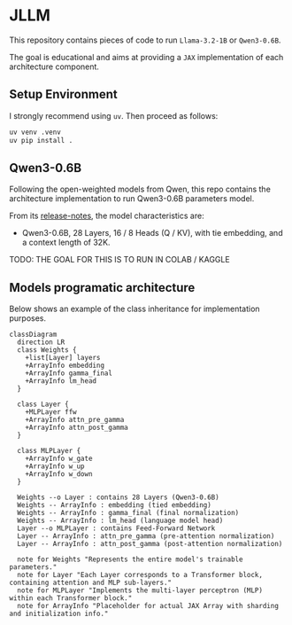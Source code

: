 # JLLM
This repository contains pieces of code to run `Llama-3.2-1B` or `Qwen3-0.6B`. 

The goal is educational and aims at providing a `JAX` implementation of each architecture component.


## Setup Environment

I strongly recommend using `uv`. Then proceed as follows:

```bash
uv venv .venv 
uv pip install . 
```


## Qwen3-0.6B

Following the open-weighted models from Qwen, this repo contains the architecture 
implementation to run Qwen3-0.6B parameters model.

From its [release-notes](https://qwenlm.github.io/blog/qwen3/), the model characteristics are:

* Qwen3-0.6B, 28 Layers, 16 / 8 Heads (Q / KV), with tie embedding, and a context 
length of 32K. 

TODO: THE GOAL FOR THIS IS TO RUN IN COLAB / KAGGLE 

## Models programatic architecture

Below shows an example of the class inheritance for implementation purposes. 

```mermaid
classDiagram
  direction LR
  class Weights {
    +list[Layer] layers
    +ArrayInfo embedding
    +ArrayInfo gamma_final
    +ArrayInfo lm_head
  }

  class Layer {
    +MLPLayer ffw
    +ArrayInfo attn_pre_gamma
    +ArrayInfo attn_post_gamma
  }

  class MLPLayer {
    +ArrayInfo w_gate
    +ArrayInfo w_up
    +ArrayInfo w_down
  }

  Weights --o Layer : contains 28 Layers (Qwen3-0.6B)
  Weights -- ArrayInfo : embedding (tied embedding)
  Weights -- ArrayInfo : gamma_final (final normalization)
  Weights -- ArrayInfo : lm_head (language model head)
  Layer --o MLPLayer : contains Feed-Forward Network
  Layer -- ArrayInfo : attn_pre_gamma (pre-attention normalization)
  Layer -- ArrayInfo : attn_post_gamma (post-attention normalization)

  note for Weights "Represents the entire model's trainable parameters."
  note for Layer "Each Layer corresponds to a Transformer block, containing attention and MLP sub-layers."
  note for MLPLayer "Implements the multi-layer perceptron (MLP) within each Transformer block."
  note for ArrayInfo "Placeholder for actual JAX Array with sharding and initialization info."
```